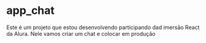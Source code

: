 # app_chat
Este é um projeto que estou desenvolvendo participando dad imersão React da Alura. Nele vamos criar um chat e colocar em produção
